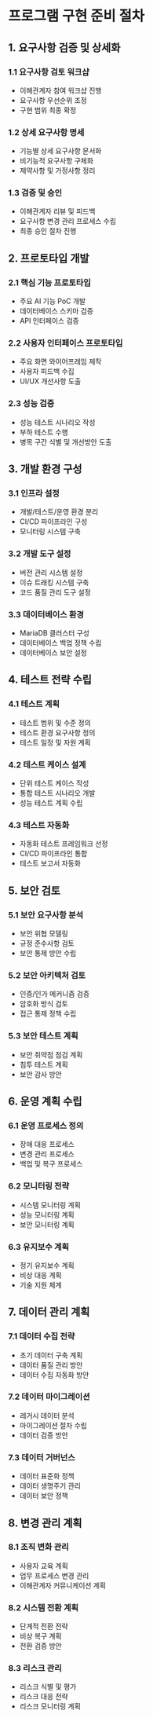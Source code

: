 # 프로그램 구현 준비 절차

## 1. 요구사항 검증 및 상세화

### 1.1 요구사항 검토 워크샵
- 이해관계자 참여 워크샵 진행
- 요구사항 우선순위 조정
- 구현 범위 최종 확정

### 1.2 상세 요구사항 명세
- 기능별 상세 요구사항 문서화
- 비기능적 요구사항 구체화
- 제약사항 및 가정사항 정리

### 1.3 검증 및 승인
- 이해관계자 리뷰 및 피드백
- 요구사항 변경 관리 프로세스 수립
- 최종 승인 절차 진행

## 2. 프로토타입 개발

### 2.1 핵심 기능 프로토타입
- 주요 AI 기능 PoC 개발
- 데이터베이스 스키마 검증
- API 인터페이스 검증

### 2.2 사용자 인터페이스 프로토타입
- 주요 화면 와이어프레임 제작
- 사용자 피드백 수집
- UI/UX 개선사항 도출

### 2.3 성능 검증
- 성능 테스트 시나리오 작성
- 부하 테스트 수행
- 병목 구간 식별 및 개선방안 도출

## 3. 개발 환경 구성

### 3.1 인프라 설정
- 개발/테스트/운영 환경 분리
- CI/CD 파이프라인 구성
- 모니터링 시스템 구축

### 3.2 개발 도구 설정
- 버전 관리 시스템 설정
- 이슈 트래킹 시스템 구축
- 코드 품질 관리 도구 설정

### 3.3 데이터베이스 환경
- MariaDB 클러스터 구성
- 데이터베이스 백업 정책 수립
- 데이터베이스 보안 설정

## 4. 테스트 전략 수립

### 4.1 테스트 계획
- 테스트 범위 및 수준 정의
- 테스트 환경 요구사항 정의
- 테스트 일정 및 자원 계획

### 4.2 테스트 케이스 설계
- 단위 테스트 케이스 작성
- 통합 테스트 시나리오 개발
- 성능 테스트 계획 수립

### 4.3 테스트 자동화
- 자동화 테스트 프레임워크 선정
- CI/CD 파이프라인 통합
- 테스트 보고서 자동화

## 5. 보안 검토

### 5.1 보안 요구사항 분석
- 보안 위협 모델링
- 규정 준수사항 검토
- 보안 통제 방안 수립

### 5.2 보안 아키텍처 검토
- 인증/인가 메커니즘 검증
- 암호화 방식 검토
- 접근 통제 정책 수립

### 5.3 보안 테스트 계획
- 보안 취약점 점검 계획
- 침투 테스트 계획
- 보안 감사 방안

## 6. 운영 계획 수립

### 6.1 운영 프로세스 정의
- 장애 대응 프로세스
- 변경 관리 프로세스
- 백업 및 복구 프로세스

### 6.2 모니터링 전략
- 시스템 모니터링 계획
- 성능 모니터링 계획
- 보안 모니터링 계획

### 6.3 유지보수 계획
- 정기 유지보수 계획
- 비상 대응 계획
- 기술 지원 체계

## 7. 데이터 관리 계획

### 7.1 데이터 수집 전략
- 초기 데이터 구축 계획
- 데이터 품질 관리 방안
- 데이터 수집 자동화 방안

### 7.2 데이터 마이그레이션
- 레거시 데이터 분석
- 마이그레이션 절차 수립
- 데이터 검증 방안

### 7.3 데이터 거버넌스
- 데이터 표준화 정책
- 데이터 생명주기 관리
- 데이터 보안 정책

## 8. 변경 관리 계획

### 8.1 조직 변화 관리
- 사용자 교육 계획
- 업무 프로세스 변경 관리
- 이해관계자 커뮤니케이션 계획

### 8.2 시스템 전환 계획
- 단계적 전환 전략
- 비상 복구 계획
- 전환 검증 방안

### 8.3 리스크 관리
- 리스크 식별 및 평가
- 리스크 대응 전략
- 리스크 모니터링 계획 